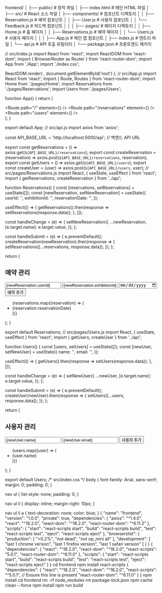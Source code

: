 frontend/
│
├── public/                   # 정적 파일
│   ├── index.html            # 메인 HTML 파일
│
├── src/                      # React 소스 파일
│   ├── components/           # 컴포넌트 디렉토리
│   │   ├── Reservation.js    # 예약 컴포넌트
│   │   ├── User.js           # 사용자 컴포넌트
│   │   └── Feedback.js       # 피드백 컴포넌트
│   │
│   ├── pages/                # 페이지 디렉토리
│   │   ├── Home.js           # 홈 페이지
│   │   ├── Reservations.js   # 예약 페이지
│   │   └── Users.js          # 사용자 페이지
│   │
│   ├── App.js                # 메인 앱 컴포넌트
│   ├── index.js              # 엔트리 파일
│   └── api.js                # API 호출 유틸리티
│
└── package.json              # 프론트엔드 패키지
<!DOCTYPE html>
<html lang="en">
<head>
  <meta charset="UTF-8">
  <meta name="viewport" content="width=device-width, initial-scale=1.0">
  <title>Exhibition Management System</title>
</head>
<body>
  <div id="root"></div>
</body>
</html>
// src/index.js
import React from 'react';
import ReactDOM from 'react-dom';
import { BrowserRouter as Router } from 'react-router-dom';
import App from './App';
import './index.css';

ReactDOM.render(
  <Router>
    <App />
  </Router>,
  document.getElementById('root')
);
// src/App.js
import React from 'react';
import { Route, Routes } from 'react-router-dom';
import Home from './pages/Home';
import Reservations from './pages/Reservations';
import Users from './pages/Users';

function App() {
  return (
    <div className="App">
      <Routes>
        <Route path="/" element={<Home />} />
        <Route path="/reservations" element={<Reservations />} />
        <Route path="/users" element={<Users />} />
      </Routes>
    </div>
  );
}

export default App;
// src/api.js
import axios from 'axios';

const API_BASE_URL = 'http://localhost:5000/api'; // 백엔드 API URL

export const getReservations = () => axios.get(`${API_BASE_URL}/reservations`);
export const createReservation = (reservation) => axios.post(`${API_BASE_URL}/reservations`, reservation);
export const getUsers = () => axios.get(`${API_BASE_URL}/users`);
export const createUser = (user) => axios.post(`${API_BASE_URL}/users`, user);
// src/pages/Reservations.js
import React, { useState, useEffect } from 'react';
import { getReservations, createReservation } from '../api';

function Reservations() {
  const [reservations, setReservations] = useState([]);
  const [newReservation, setNewReservation] = useState({
    userId: '',
    exhibitionId: '',
    reservationDate: '',
  });

  useEffect(() => {
    getReservations().then(response => setReservations(response.data));
  }, []);

  const handleChange = (e) => {
    setNewReservation({
      ...newReservation,
      [e.target.name]: e.target.value,
    });
  };

  const handleSubmit = (e) => {
    e.preventDefault();
    createReservation(newReservation).then(response => {
      setReservations([...reservations, response.data]);
    });
  };

  return (
    <div>
      <h2>예약 관리</h2>
      <form onSubmit={handleSubmit}>
        <input type="text" name="userId" placeholder="사용자 ID" value={newReservation.userId} onChange={handleChange} />
        <input type="text" name="exhibitionId" placeholder="전시 ID" value={newReservation.exhibitionId} onChange={handleChange} />
        <input type="date" name="reservationDate" value={newReservation.reservationDate} onChange={handleChange} />
        <button type="submit">예약 추가</button>
      </form>
      <ul>
        {reservations.map((reservation) => (
          <li key={reservation._id}>{reservation.reservationDate}</li>
        ))}
      </ul>
    </div>
  );
}

export default Reservations;
// src/pages/Users.js
import React, { useState, useEffect } from 'react';
import { getUsers, createUser } from '../api';

function Users() {
  const [users, setUsers] = useState([]);
  const [newUser, setNewUser] = useState({
    name: '',
    email: '',
  });

  useEffect(() => {
    getUsers().then(response => setUsers(response.data));
  }, []);

  const handleChange = (e) => {
    setNewUser({
      ...newUser,
      [e.target.name]: e.target.value,
    });
  };

  const handleSubmit = (e) => {
    e.preventDefault();
    createUser(newUser).then(response => {
      setUsers([...users, response.data]);
    });
  };

  return (
    <div>
      <h2>사용자 관리</h2>
      <form onSubmit={handleSubmit}>
        <input type="text" name="name" placeholder="이름" value={newUser.name} onChange={handleChange} />
        <input type="email" name="email" placeholder="이메일" value={newUser.email} onChange={handleChange} />
        <button type="submit">사용자 추가</button>
      </form>
      <ul>
        {users.map((user) => (
          <li key={user._id}>{user.name}</li>
        ))}
      </ul>
    </div>
  );
}

export default Users;
/* src/index.css */
body {
  font-family: Arial, sans-serif;
  margin: 0;
  padding: 0;
}

nav ul {
  list-style: none;
  padding: 0;
}

nav ul li {
  display: inline;
  margin-right: 10px;
}

nav ul li a {
  text-decoration: none;
  color: blue;
}
{
  "name": "frontend",
  "version": "1.0.0",
  "private": true,
  "dependencies": {
    "axios": "^1.4.0",
    "react": "^18.2.0",
    "react-dom": "^18.2.0",
    "react-router-dom": "^6.11.2"
  },
  "scripts": {
    "start": "react-scripts start",
    "build": "react-scripts build",
    "test": "react-scripts test",
    "eject": "react-scripts eject"
  },
  "browserslist": {
    "production": [
      ">0.2%",
      "not dead",
      "not op_mini all"
    ],
    "development": [
      "last 1 chrome version",
      "last 1 firefox version",
      "last 1 safari version"
    ]
  }
}
{
  "dependencies": {
    "react": "^18.2.0",
    "react-dom": "^18.2.0",
    "react-scripts": "5.0.1",
    "react-router-dom": "^6.11.0"
  },
  "scripts": {
    "start": "react-scripts start",
    "build": "react-scripts build",
    "test": "react-scripts test",
    "eject": "react-scripts eject"
  }
}
cd frontend
npm install react-scripts
{
  "dependencies": {
    "react": "^18.2.0",
    "react-dom": "^18.2.0",
    "react-scripts": "^5.0.1",  // Ensure this line is present
    "react-router-dom": "^6.11.0"
  }
}
npm install
cd frontend
rm -rf node_modules
rm package-lock.json
npm cache clean --force
npm install
npm run build
